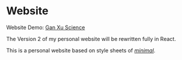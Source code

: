 # Website

Website Demo: [Gan Xu Science](https://ganxu.science)

The Version 2 of my personal website will be rewritten fully in React. 

This is a personal website based on style sheets of [*minimal*](https://github.com/pages-themes/minimal).




